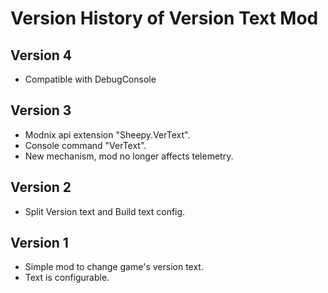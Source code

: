 ﻿# Version History of Version Text Mod

## Version 4

* Compatible with DebugConsole

## Version 3

* Modnix api extension "Sheepy.VerText".
* Console command "VerText".
* New mechanism, mod no longer affects telemetry.

## Version 2

* Split Version text and Build text config.

## Version 1

* Simple mod to change game's version text.
* Text is configurable.